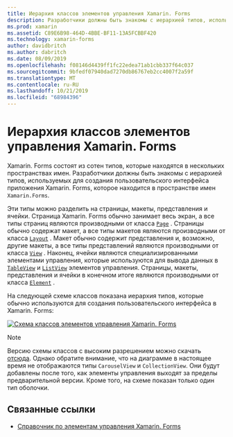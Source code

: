 ```yaml
---
title: Иерархия классов элементов управления Xamarin. Forms
description: Разработчики должны быть знакомы с иерархией типов, используемых для создания пользовательского интерфейса приложения Xamarin. Forms.
ms.prod: xamarin
ms.assetid: C89E6B98-464D-4BBE-BF11-13A5FCBBF420
ms.technology: xamarin-forms
author: davidbritch
ms.author: dabritch
ms.date: 08/09/2019
ms.openlocfilehash: f08146d4439ff1fc22edea71ab1cbb337f64c037
ms.sourcegitcommit: 9bfedf07940dad7270db86767eb2cc4007f2a59f
ms.translationtype: MT
ms.contentlocale: ru-RU
ms.lasthandoff: 10/21/2019
ms.locfileid: "68984396"
---
```

# <a name="xamarinforms-controls-class-hierarchy"></a>Иерархия классов элементов управления Xamarin. Forms

Xamarin. Forms состоят из сотен типов, которые находятся в нескольких пространствах имен. Разработчики должны быть знакомы с иерархией типов, используемых для создания пользовательского интерфейса приложения Xamarin. Forms, которое находится в пространстве имен `Xamarin.Forms`.

Эти типы можно разделить на страницы, макеты, представления и ячейки. Страница Xamarin. Forms обычно занимает весь экран, а все типы страниц являются производными от класса [`Page`](xref:Xamarin.Forms.Page) . Страницы обычно содержат макет, а все типы макетов являются производными от класса [`Layout`](xref:Xamarin.Forms.Layout) . Макет обычно содержит представления и, возможно, другие макеты, а все типы представлений являются производными от класса [`View`](xref:Xamarin.Forms.View) . Наконец, ячейки являются специализированными элементами управления, которые используются для вывода данных в [`TableView`](xref:Xamarin.Forms.TableView) и [`ListView`](xref:Xamarin.Forms.ListView) элементов управления. Страницы, макеты, представления и ячейки в конечном итоге являются производными от класса [`Element`](xref:Xamarin.Forms.Element) .

На следующей схеме классов показана иерархия типов, которые обычно используются для создания пользовательского интерфейса в Xamarin. Forms:

[![Схема классов элементов управления Xamarin. Forms](class-hierarchy-images/class-diagram.png "Схема классов элементов управления Xamarin. Forms")](class-hierarchy-images/class-diagram-large.png#lightbox "Схема классов элементов управления Xamarin. Forms")

> [!NOTE]
> Версию схемы классов с высоким разрешением можно скачать [отсюда](class-hierarchy-images/class-diagram-high-resolution.png). Однако обратите внимание, что на диаграмме в настоящее время не отображаются типы `CarouselView` и `CollectionView`. Они будут добавлены после того, как элементы управления выходят за пределы предварительной версии. Кроме того, на схеме показан только один тип оболочки.

## <a name="related-links"></a>Связанные ссылки

- [Справочник по элементам управления Xamarin. Forms](~/xamarin-forms/user-interface/controls/index.md)

